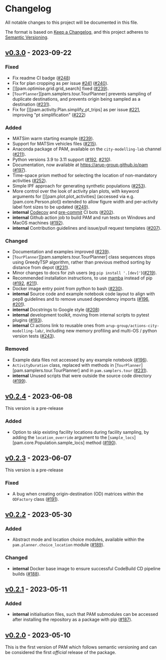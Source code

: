 <!---
Changelog headings can be any of:

Added: for new features.
Changed: for changes in existing functionality.
Deprecated: for soon-to-be removed features.
Removed: for now removed features.
Fixed: for any bug fixes.
Security: in case of vulnerabilities.
-->

# Changelog

All notable changes to this project will be documented in this file.

The format is based on [Keep a Changelog](https://keepachangelog.com/en/1.1.0/),
and this project adheres to [Semantic Versioning](https://semver.org/spec/v2.0.0.html).

## [v0.3.0] - 2023-09-22

### Fixed
- Fix readme CI badge ([#248])
- Fix for plan cropping as per issue [#241] ([#240]).
- [][pam.optimise.grid.grid_search] fixed ([#239]).
- [`TourPlanner`][pam.samplers.tour.TourPlanner] prevents sampling of duplicate destinations, and prevents origin being sampled as a destination ([#231]).
- Fix for [][pam.activity.Plan.simplify_pt_trips] as per issue [#221], improving "pt simplification" ([#222])

### Added
- MATSim warm starting example ([#239]).
- Support for MATSim vehicles files ([#215]).
- Anaconda package of PAM, available on the `city-modelling-lab` channel ([#211]).
- Python versions 3.9 to 3.11 support ([#192], [#210]).
- Documentation, now available at https://arup-group.github.io/pam ([#197]).
- Time-space prism method for selecting the location of non-mandatory activities ([#252]).
- Simple IPF approach for generating synthetic populations ([#253]).
- More control over the look of activity plan plots, with keyword arguments for [][pam.plot.plot_activities] (accessed via e.g. [pam.core.Person.plot]) extended to allow figure width and per-activity label font sizes to be updated ([#249]).
- **internal** [Codecov](https://codecov.io) and [pre-commit](https://pre-commit.ci/) CI bots ([#202]).
- **internal** Github action job to build PAM and run tests on Windows and MacOS machines ([#192]).
- **internal** Contribution guidelines and issue/pull request templates ([#207]).

### Changed
- Documentation and examples improved ([#239]).
- [`TourPlanner`][pam.samplers.tour.TourPlanner] class sequences stops using GreedyTSP algorithm, rather than previous method sorting by distance from depot ([#231]).
- Minor changes to docs for zsh users (eg `pip install '.[dev]'`)([#219]).
- Recommended installation instructions, to use [mamba](https://mamba.readthedocs.io/en/latest/index.html) instead of pip ([#192], [#211]).
- Docker image entry point from python to bash ([#230]).
- **internal** Source code and example notebook code layout to align with pep8 guidelines and to remove unused dependency imports ([#196], [#201]).
- **internal** Docstrings to Google style ([#208])
- **internal** development toolkit, moving from internal scripts to pytest plugins ([#193]).
- **internal** CI actions link to reusable ones from `arup-group/actions-city-modelling-lab/`, including new memory profiling and multi-OS / python version tests ([#243]).

### Removed
- Example data files not accessed by any example notebook ([#196]).
- `ActivityDuration` class, replaced with methods in [`TourPlanner`][pam.samplers.tour.TourPlanner] and in `pam.samplers.tour` ([#231]).
- **internal** Unused scripts that were outside the source code directory ([#199]).

## [v0.2.4] - 2023-06-08
This version is a pre-release

### Added
- Option to skip existing facility locations during facility sampling, by adding the `location_override` argument to the [`sample_locs`][pam.core.Population.sample_locs] method ([#190]).

## [v0.2.3] - 2023-06-07
This version is a pre-release

### Fixed
- A bug when creating origin-destination (OD) matrices within the `ODFactory` class ([#191]).

## [v0.2.2] - 2023-05-30

### Added
- Abstract mode and location choice modules, available within the `pam.planner.choice_location` module ([#189]).

### Changed
- **internal** Docker base image to ensure successful CodeBuild CD pipeline builds ([#188]).

## [v0.2.1] - 2023-05-11

### Added
- **internal** initialisation files, such that PAM submodules can be accessed after installing the repository as a package with pip ([#187]).

## [v0.2.0] - 2023-05-10

This is the first version of PAM which follows semantic versioning and can be considered the first _official_ release of the package.


[unreleased]: https://github.com/arup-group/pam/compare/v0.3.0...main
[v0.3.0]: https://github.com/arup-group/pam/compare/v0.2.4...v0.3.0
[v0.2.4]: https://github.com/arup-group/pam/compare/v0.2.3...v0.2.4
[v0.2.3]: https://github.com/arup-group/pam/compare/v0.2.2...v0.2.3
[v0.2.2]: https://github.com/arup-group/pam/compare/v0.2.1...v0.2.2
[v0.2.1]: https://github.com/arup-group/pam/compare/v0.2.0...v0.2.1
[v0.2.0]: https://github.com/arup-group/pam/compare/initial_version...v0.2.0

[#253]: https://github.com/arup-group/pam/pull/253
[#252]: https://github.com/arup-group/pam/pull/252
[#249]: https://github.com/arup-group/pam/pull/249
[#248]: https://github.com/arup-group/pam/pull/248
[#241]: https://github.com/arup-group/pam/issues/241
[#240]: https://github.com/arup-group/pam/pull/240
[#239]: https://github.com/arup-group/pam/pull/239
[#231]: https://github.com/arup-group/pam/pull/231
[#230]: https://github.com/arup-group/pam/pull/230
[#243]: https://github.com/arup-group/pam/pull/243
[#222]: https://github.com/arup-group/pam/pull/222
[#221]: https://github.com/arup-group/pam/issues/221
[#219]: https://github.com/arup-group/pam/pull/219
[#215]: https://github.com/arup-group/pam/pull/215
[#211]: https://github.com/arup-group/pam/pull/211
[#210]: https://github.com/arup-group/pam/pull/210
[#208]: https://github.com/arup-group/pam/pull/208
[#207]: https://github.com/arup-group/pam/pull/207
[#202]: https://github.com/arup-group/pam/pull/202
[#201]: https://github.com/arup-group/pam/pull/201
[#199]: https://github.com/arup-group/pam/pull/199
[#197]: https://github.com/arup-group/pam/pull/197
[#196]: https://github.com/arup-group/pam/pull/196
[#193]: https://github.com/arup-group/pam/pull/193
[#192]: https://github.com/arup-group/pam/pull/192
[#191]: https://github.com/arup-group/pam/pull/191
[#190]: https://github.com/arup-group/pam/pull/190
[#189]: https://github.com/arup-group/pam/pull/189
[#188]: https://github.com/arup-group/pam/pull/188
[#187]: https://github.com/arup-group/pam/pull/187